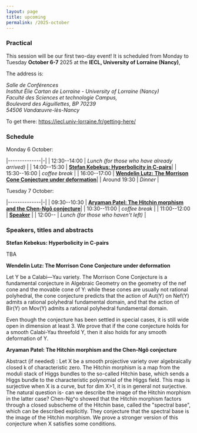 ```yaml
---
layout: page
title: upcoming
permalink: /2025-october
---
```


### Practical

This session will be our first two-day event! It is scheduled from Monday to Tuesday **October 6-7** 2025 at the **IECL, University of Lorraine (Nancy)**, 


The address is:
<address>
Salle de Conférences<br>
Institut Élie Cartan de Lorraine - University of Lorraine (Nancy)<br>
Faculté des Sciences et technologie Campus, <br>
Boulevard des Aiguillettes, BP 70239<br>
54506 Vandœuvre-lès-Nancy<br>
</address>

To get there: https://iecl.univ-lorraine.fr/getting-here/



### Schedule

Monday 6 October: 

|--------------|-|
| 12:30--14:00 | _Lunch (for those who have already arrived)_ |
| 14:00--15:30 | [**Stefan Kebekus: Hyperbolicity in C-pairs**](#kebekus)|
| 15:30--16:00 | _coffee break_ |
| 16:00--17:00 | [**Wendelin Lutz: The Morrison Cone Conjecture under deformation**](#lutz)|
| Around 19:30 | _Dinner_ |

Tuesday 7 October:

|--------------|-|
| 09:30--10:30 | [**Aryaman Patel: The Hitchin morphism and the Chen-Ngô conjecture**](#patel)|
| 10:30--11:00 | _coffee break_ |
| 11:00--12:00 | [**Speaker**](#3) |
| 12:00--      | _Lunch (for those who haven't left)_ |

### Speakers, titles and abstracts

**Stefan Kebekus: Hyperbolicity in C-pairs**
<a name="kebekus"></a>

TBA

**Wendelin Lutz: The Morrison Cone Conjecture under deformation**
<a name="lutz"></a>

Let Y be a Calabi—Yau variety. The Morrison Cone Conjecture is a fundamental conjecture in Algebraic Geometry on the geometry of the nef cone and the movable cone of Y: while these cones are usually not rational polyhedral, the cone conjecture predicts that the action of Aut(Y) on Nef(Y) admits a rational polyhedral fundamental domain, and that the action of Bir(Y) on Mov(Y) admits a rational polyhedral fundamental domain.

Even though the conjecture has been settled in special cases, it is still wide open in dimension at least 3.
We prove that if the cone conjecture holds for a smooth Calabi-Yau threefold Y, then it also holds for any smooth deformation of Y. 


**Aryaman Patel: The Hitchin morphism and the Chen-Ngô conjecture**
<a name="patel"></a>

Abstract (if needed) : Let X be a smooth projective variety over algebraically closed k of characteristic zero. The Hitchin morphism is a map from the moduli stack of Higgs bundles to the so-called Hitchin base, which sends a Higgs bundle to the characteristic polynomial of the Higgs field. This map is surjective when X is a curve, but for dim X>1,  it is in general not surjective. The natural question is- can we describe the image of the Hitchin morphism in the latter case?
Chen-Ng\^o showed that the Hitchin morphism factors through a closed subscheme of the Hitchin base, called the "spectral base", which can be described explicitly. They conjecture that the spectral base is the image of the Hitchin morphism.
We prove a stronger version of this conjecture when X satisfies some conditions.


